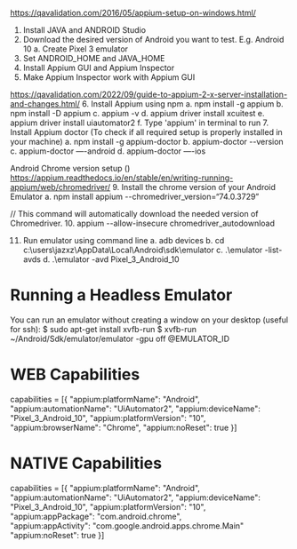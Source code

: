 https://qavalidation.com/2016/05/appium-setup-on-windows.html/
1. Install JAVA and ANDROID Studio
2. Download the desired version of Android you want to test. E.g. Android 10
    a. Create Pixel 3 emulator
3. Set ANDROID_HOME and JAVA_HOME
4. Install Appium GUI and Appium Inspector
5. Make Appium Inspector work with Appium GUI

https://qavalidation.com/2022/09/guide-to-appium-2-x-server-installation-and-changes.html/
6. Install Appium using npm
    a. npm install -g appium
    b. npm install -D appium
    c. appium -v
    d. appium driver install xcuitest
    e. appium driver install uiautomator2
    f. Type 'appium' in terminal to run
7. Install Appium doctor (To check if all required setup is properly installed in your machine)
    a. npm install -g appium-doctor
    b. appium-doctor --version
    c. appium-doctor —-android
    d. appium-doctor —-ios

Android Chrome version setup ()
https://appium.readthedocs.io/en/stable/en/writing-running-appium/web/chromedriver/
9.  Install the chrome version of your Android Emulator
    a. npm install appium --chromedriver_version=“74.0.3729”

// This command will automatically download the needed version of Chromedriver.
10. appium --allow-insecure chromedriver_autodownload

11. Run emulator using command line 
    a. adb devices
    b. cd c:\users\jazxz\AppData\Local\Android\sdk\emulator
    c. .\emulator -list-avds
    d. .\emulator -avd Pixel_3_Android_10


# Running a Headless Emulator
You can run an emulator without creating a window on your desktop (useful for ssh):
$ sudo apt-get install xvfb-run
$ xvfb-run ~/Android/Sdk/emulator/emulator -gpu off @EMULATOR_ID

# WEB Capabilities
capabilities = [{
    "appium:platformName": "Android",
    "appium:automationName": "UiAutomator2",
    "appium:deviceName": "Pixel_3_Android_10",
    "appium:platformVersion": "10",
    "appium:browserName": "Chrome",
    "appium:noReset": true
}]


# NATIVE Capabilities
capabilities = [{
    "appium:platformName": "Android",
    "appium:automationName": "UiAutomator2",
    "appium:deviceName": "Pixel_3_Android_10",
    "appium:platformVersion": "10",
    "appium:appPackage": "com.android.chrome",    
    "appium:appActivity": "com.google.android.apps.chrome.Main"
    "appium:noReset": true
}]